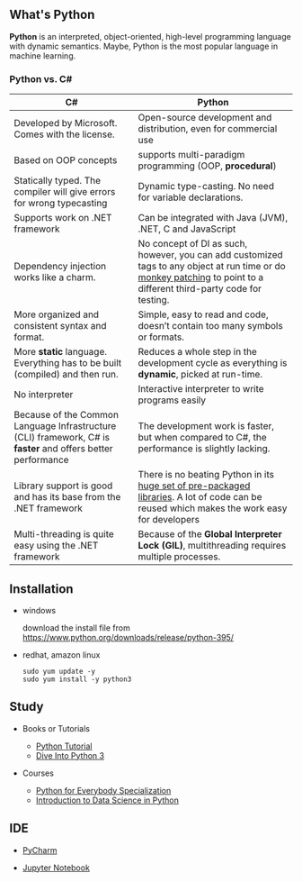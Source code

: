 ## What's Python

**Python** is an interpreted, object-oriented, high-level programming language with dynamic semantics. Maybe, Python is the most popular language in machine learning. 

### Python vs. C#

| **C#**                                                       | **Python**                                                   |
| ------------------------------------------------------------ | ------------------------------------------------------------ |
| Developed by Microsoft. Comes with the license.              | Open-source development and distribution, even for commercial use |
| Based on OOP concepts                                        | supports multi-paradigm programming (OOP, **procedural**)    |
| Statically typed. The compiler will give errors for wrong typecasting | Dynamic type-casting. No need for variable declarations.     |
| Supports work on .NET framework                              | Can be integrated with Java (JVM), .NET, C and JavaScript    |
| Dependency injection works like a charm.                     | No concept of DI as such, however, you can add customized tags to any object at run time or do [monkey patching](https://stackoverflow.com/questions/5626193/what-is-monkey-patching) to point to a different third-party code for testing. |
| More organized and consistent syntax and format.             | Simple, easy to read and code, doesn’t contain too many symbols or formats. |
| More **static** language. Everything has to be built (compiled) and then run. | Reduces a whole step in the development cycle as everything is **dynamic**, picked at run-time. |
| No interpreter                                               | Interactive interpreter to write programs easily             |
| Because of the Common Language Infrastructure (CLI) framework, C# is **faster** and offers better performance | The development work is faster, but when compared to C#, the performance is slightly lacking. |
| Library support is good and has its base from the .NET framework | There is no beating Python in its [huge set of pre-packaged libraries](https://hackr.io/blog/top-python-libraries). A lot of code can be reused which makes the work easy for developers |
| Multi-threading is quite easy using the .NET framework       | Because of the **Global Interpreter Lock (GIL)**, multithreading requires multiple processes. |

## Installation

- windows

  download the install file from https://www.python.org/downloads/release/python-395/

- redhat, amazon linux

  ~~~shell
  sudo yum update -y
  sudo yum install -y python3
  ~~~

## Study

- Books or Tutorials
  - [Python Tutorial](https://docs.python.org/3/tutorial/)
  - [Dive Into Python 3](https://diveintopython3.problemsolving.io/)

- Courses
  - [Python for Everybody Specialization](https://www.coursera.org/specializations/python)
  - [Introduction to Data Science in Python](https://www.coursera.org/learn/python-data-analysis#syllabus)

## IDE

- [PyCharm](https://www.jetbrains.com/pycharm/)

- [Jupyter Notebook](https://jupyter.org/)

